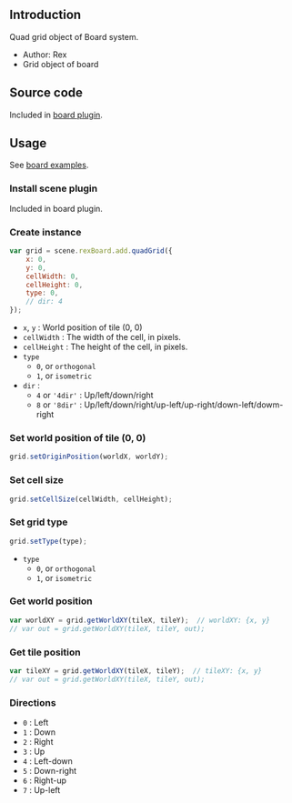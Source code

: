 ## Introduction

Quad grid object of Board system.

- Author: Rex
- Grid object of board

## Source code

Included in [board plugin](board.md#source-code).

## Usage

See [board examples](board.md#usage).

### Install scene plugin

Included in board plugin.

### Create instance

```javascript
var grid = scene.rexBoard.add.quadGrid({
    x: 0,
    y: 0,
    cellWidth: 0,
    cellHeight: 0,
    type: 0,
    // dir: 4
});
```

- `x`, `y` : World position of tile (0, 0)
- `cellWidth` : The width of the cell, in pixels.
- `cellHeight` : The height of the cell, in pixels.
- `type`
    - `0`, or `orthogonal`
    - `1`, or `isometric`
- `dir` :
    - `4` or `'4dir'` : Up/left/down/right
    - `8` or `'8dir'` : Up/left/down/right/up-left/up-right/down-left/dowm-right

### Set world position of tile (0, 0)

```javascript
grid.setOriginPosition(worldX, worldY);
```

### Set cell size

```javascript
grid.setCellSize(cellWidth, cellHeight);
```

### Set grid type

```javascript
grid.setType(type);
```

- `type`
    - `0`, or `orthogonal`
    - `1`, or `isometric`

### Get world position

```javascript
var worldXY = grid.getWorldXY(tileX, tileY);  // worldXY: {x, y}
// var out = grid.getWorldXY(tileX, tileY, out);
```

### Get tile position

```javascript
var tileXY = grid.getWorldXY(tileX, tileY);  // tileXY: {x, y}
// var out = grid.getWorldXY(tileX, tileY, out);
```

### Directions

- `0` : Left
- `1` : Down
- `2` : Right
- `3` : Up
- `4` : Left-down
- `5` : Down-right
- `6` : Right-up
- `7` : Up-left